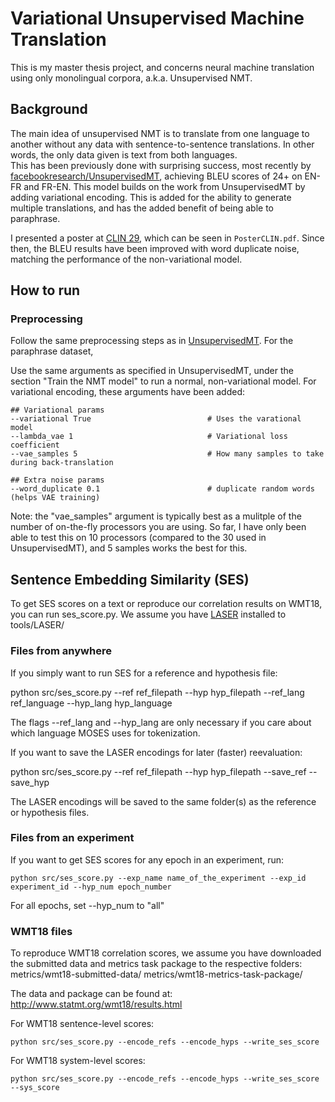 # Variational Unsupervised Machine Translation

This is my master thesis project, and concerns neural machine translation using only monolingual corpora, a.k.a. Unsupervised NMT.

## Background
The main idea of unsupervised NMT is to translate from one language to another without any data with sentence-to-sentence translations. In other words, the only data given is text from both languages.  
This has been previously done with surprising success, most recently by [facebookresearch/UnsupervisedMT](https://github.com/facebookresearch/UnsupervisedMT), achieving BLEU scores of 24+ on EN-FR and FR-EN.
This model builds on the work from UnsupervisedMT by adding variational encoding. This is added for the ability to generate multiple translations, and has the added benefit of being able to paraphrase.

I presented a poster at [CLIN 29](https://www.let.rug.nl/clin29/), which can be seen in `PosterCLIN.pdf`. Since then, the BLEU results have been improved with word duplicate noise, matching the performance of the non-variational model.


## How to run

### Preprocessing
Follow the same preprocessing steps as in [UnsupervisedMT](https://github.com/facebookresearch/UnsupervisedMT).
For the paraphrase dataset, 

Use the same arguments as specified in UnsupervisedMT, under the section "Train the NMT model" to run a normal, non-variational model. For variational encoding, these arguments have been added:

```
## Variational params
--variational True                          # Uses the varational model
--lambda_vae 1                              # Variational loss coefficient
--vae_samples 5                             # How many samples to take during back-translation

## Extra noise params
--word_duplicate 0.1                        # duplicate random words (helps VAE training)
```

Note: the "vae_samples" argument is typically best as a mulitple of the number of on-the-fly processors you are using. So far, I have only been able to test this on 10 processors (compared to the 30 used in UnsupervisedMT), and 5 samples works the best for this. 


## Sentence Embedding Similarity (SES)
To get SES scores on a text or reproduce our correlation results on WMT18, you can run ses_score.py. We assume you have [LASER](https://github.com/facebookresearch/LASER) installed to tools/LASER/

### Files from anywhere
If you simply want to run SES for a reference and hypothesis file:

python src/ses_score.py --ref ref_filepath --hyp hyp_filepath --ref_lang ref_language --hyp_lang hyp_language

The flags --ref_lang and --hyp_lang are only necessary if you care about which language MOSES uses for tokenization.

If you want to save the LASER encodings for later (faster) reevaluation:

python src/ses_score.py --ref ref_filepath --hyp hyp_filepath --save_ref --save_hyp

The LASER encodings will be saved to the same folder(s) as the reference or hypothesis files. 


### Files from an experiment
If you want to get SES scores for any epoch in an experiment, run:
```
python src/ses_score.py --exp_name name_of_the_experiment --exp_id experiment_id --hyp_num epoch_number
```
For all epochs, set --hyp_num to "all"


### WMT18 files
To reproduce WMT18 correlation scores, we assume you have downloaded the submitted data and metrics task package to the respective folders:
metrics/wmt18-submitted-data/
metrics/wmt18-metrics-task-package/

The data and package can be found at: http://www.statmt.org/wmt18/results.html

For WMT18 sentence-level scores:
```
python src/ses_score.py --encode_refs --encode_hyps --write_ses_score
```
For WMT18 system-level scores:
```
python src/ses_score.py --encode_refs --encode_hyps --write_ses_score --sys_score
```


